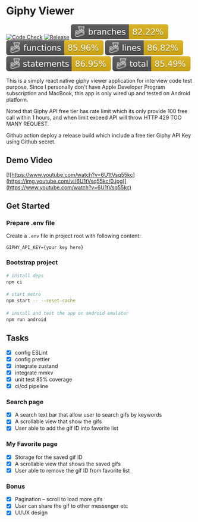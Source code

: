 # Giphy Viewer

[![Code Check](https://github.com/sawaYch/GiphyViewer/actions/workflows/code-check.yml/badge.svg)](https://github.com/sawaYch/GiphyViewer/actions/workflows/code-check.yml)
[![Release](https://github.com/sawaYch/GiphyViewer/actions/workflows/release-apk.yml/badge.svg?event=push)](https://github.com/sawaYch/GiphyViewer/actions/workflows/release-apk.yml)
![Branches](./badges/coverage-branches.svg)
![Functions](./badges/coverage-functions.svg)
![Lines](./badges/coverage-lines.svg)
![Statements](./badges/coverage-statements.svg)
![Coverage total](./badges/coverage-total.svg)

This is a simply react native giphy viewer application for interview code test purpose. Since I personally don't have Apple Developer Program subscription and MacBook, this app is only wired up and tested on Android platform.

Noted that Giphy API free tier has rate limit which its only provide 100 free call within 1 hours, and when limit exceed API will throw HTTP 429 TOO MANY REQUEST.

Github action deploy a release build which include a free tier Giphy API Key using Github secret.

## Demo Video

[![https://www.youtube.com/watch?v=6U1tVsq55kc](https://img.youtube.com/vi/6U1tVsq55kc/0.jpg)](https://www.youtube.com/watch?v=6U1tVsq55kc)

## Get Started

### Prepare .env file

Create a `.env` file in project root with following content:

```text
GIPHY_API_KEY={your key here}
```

### Bootstrap project

```bash
# install deps
npm ci

# start metro
npm start -- --reset-cache

# install and test the app on android emulator
npm run android
```

## Tasks

- [x] config ESLint
- [x] config prettier
- [x] integrate zustand
- [x] integrate mmkv
- [x] unit test 85% coverage
- [x] ci/cd pipeline

### Search page

- [x] A search text bar that allow user to search gifs by keywords
- [x] A scrollable view that show the gifs
- [x] User able to add the gif ID into favorite list

### My Favorite page

- [x] Storage for the saved gif ID
- [x] A scrollable view that shows the saved gifs
- [x] User able to remove the gif ID from favorite list

### Bonus

- [x] Pagination – scroll to load more gifs
- [x] User can share the gif to other messenger etc
- [x] UI/UX design
